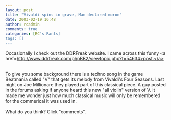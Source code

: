 ```yaml
---
layout: post
title: "Vivaldi spins in grave, Man declared moron"
date: 2003-02-19 16:48
author: rcadmin
comments: true
categories: [RC's Rants]
tags: []
---
```

Occasionally I check out the DDRFreak website. I came across this funny <a href=http://www.ddrfreak.com/phpBB2/viewtopic.php?t=54634>post.</a>
<br />

<br />
To give you some background there is a techno song in the game Beatmania called "V" that gets its melody from Vivaldi's Four Seasons. Last night on Joe Millionare they played part of this classical piece. A guy posted in the forums asking if anyone heard this new "all violin" version of V. It made me wonder just how much classical music will only be remembered for the commerical it was used in. 
<br />

<br />
What do you think? Click "comments".
